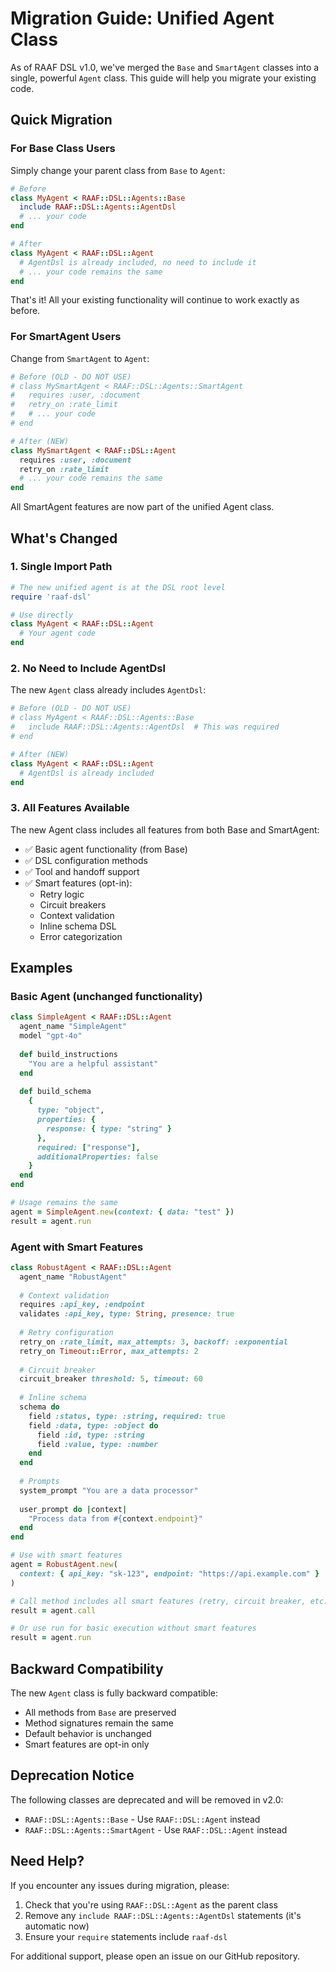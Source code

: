 # Migration Guide: Unified Agent Class

As of RAAF DSL v1.0, we've merged the `Base` and `SmartAgent` classes into a single, powerful `Agent` class. This guide will help you migrate your existing code.

## Quick Migration

### For Base Class Users

Simply change your parent class from `Base` to `Agent`:

```ruby
# Before
class MyAgent < RAAF::DSL::Agents::Base
  include RAAF::DSL::Agents::AgentDsl
  # ... your code
end

# After  
class MyAgent < RAAF::DSL::Agent
  # AgentDsl is already included, no need to include it
  # ... your code remains the same
end
```

That's it! All your existing functionality will continue to work exactly as before.

### For SmartAgent Users

Change from `SmartAgent` to `Agent`:

```ruby
# Before (OLD - DO NOT USE)
# class MySmartAgent < RAAF::DSL::Agents::SmartAgent
#   requires :user, :document
#   retry_on :rate_limit
#   # ... your code
# end

# After (NEW)
class MySmartAgent < RAAF::DSL::Agent
  requires :user, :document
  retry_on :rate_limit
  # ... your code remains the same
end
```

All SmartAgent features are now part of the unified Agent class.

## What's Changed

### 1. Single Import Path

```ruby
# The new unified agent is at the DSL root level
require 'raaf-dsl'

# Use directly
class MyAgent < RAAF::DSL::Agent
  # Your agent code
end
```

### 2. No Need to Include AgentDsl

The new `Agent` class already includes `AgentDsl`:

```ruby
# Before (OLD - DO NOT USE)
# class MyAgent < RAAF::DSL::Agents::Base
#   include RAAF::DSL::Agents::AgentDsl  # This was required
# end

# After (NEW)
class MyAgent < RAAF::DSL::Agent
  # AgentDsl is already included
end
```

### 3. All Features Available

The new Agent class includes all features from both Base and SmartAgent:

- ✅ Basic agent functionality (from Base)
- ✅ DSL configuration methods
- ✅ Tool and handoff support
- ✅ Smart features (opt-in):
  - Retry logic
  - Circuit breakers
  - Context validation
  - Inline schema DSL
  - Error categorization

## Examples

### Basic Agent (unchanged functionality)

```ruby
class SimpleAgent < RAAF::DSL::Agent
  agent_name "SimpleAgent"
  model "gpt-4o"
  
  def build_instructions
    "You are a helpful assistant"
  end
  
  def build_schema
    {
      type: "object",
      properties: {
        response: { type: "string" }
      },
      required: ["response"],
      additionalProperties: false
    }
  end
end

# Usage remains the same
agent = SimpleAgent.new(context: { data: "test" })
result = agent.run
```

### Agent with Smart Features

```ruby
class RobustAgent < RAAF::DSL::Agent
  agent_name "RobustAgent"
  
  # Context validation
  requires :api_key, :endpoint
  validates :api_key, type: String, presence: true
  
  # Retry configuration
  retry_on :rate_limit, max_attempts: 3, backoff: :exponential
  retry_on Timeout::Error, max_attempts: 2
  
  # Circuit breaker
  circuit_breaker threshold: 5, timeout: 60
  
  # Inline schema
  schema do
    field :status, type: :string, required: true
    field :data, type: :object do
      field :id, type: :string
      field :value, type: :number
    end
  end
  
  # Prompts
  system_prompt "You are a data processor"
  
  user_prompt do |context|
    "Process data from #{context.endpoint}"
  end
end

# Use with smart features
agent = RobustAgent.new(
  context: { api_key: "sk-123", endpoint: "https://api.example.com" }
)

# Call method includes all smart features (retry, circuit breaker, etc.)
result = agent.call

# Or use run for basic execution without smart features
result = agent.run
```

## Backward Compatibility

The new `Agent` class is fully backward compatible:

- All methods from `Base` are preserved
- Method signatures remain the same
- Default behavior is unchanged
- Smart features are opt-in only

## Deprecation Notice

The following classes are deprecated and will be removed in v2.0:

- `RAAF::DSL::Agents::Base` - Use `RAAF::DSL::Agent` instead
- `RAAF::DSL::Agents::SmartAgent` - Use `RAAF::DSL::Agent` instead

## Need Help?

If you encounter any issues during migration, please:

1. Check that you're using `RAAF::DSL::Agent` as the parent class
2. Remove any `include RAAF::DSL::Agents::AgentDsl` statements (it's automatic now)
3. Ensure your `require` statements include `raaf-dsl`

For additional support, please open an issue on our GitHub repository.
